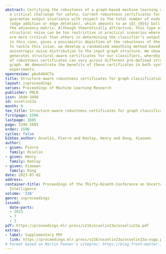 ```yaml
---
abstract: Certifying the robustness of a graph-based machine learning model poses
  a critical challenge for safety. Current robustness certificates for graph classifiers
  guarantee output invariance with respect to the total number of node pair flips
  (edge addition or edge deletion), which amounts to an {$l_{0}$} ball centred on
  the adjacency matrix. Although theoretically attractive, this type of isotropic
  structural noise can be too restrictive in practical scenarios where some node pairs
  are more critical than others in determining the classifier’s output. The certificate,
  in this case, gives a pessimistic depiction of the robustness of the graph model.
  To tackle this issue, we develop a randomised smoothing method based on adding an
  anisotropic noise distribution to the input graph structure. We show that our process
  generates structural-aware certificates for our classifiers, whereby the magnitude
  of robustness certificates can vary across different pre-defined structures of the
  graph. We demonstrate the benefits of these certificates in both synthetic and real-world
  experiments.
openreview: pAx64Q4CTa
title: Structure-aware robustness certificates for graph classification
layout: inproceedings
series: Proceedings of Machine Learning Research
publisher: PMLR
issn: 2640-3498
id: osselin23a
month: 0
tex_title: Structure-aware robustness certificates for graph classification
firstpage: 1596
lastpage: 1605
page: 1596-1605
order: 1596
cycles: false
bibtex_author: Osselin, Pierre and Kenlay, Henry and Dong, Xiaowen
author:
- given: Pierre
  family: Osselin
- given: Henry
  family: Kenlay
- given: Xiaowen
  family: Dong
date: 2023-07-02
address:
container-title: Proceedings of the Thirty-Nineth Conference on Uncertainty in Artificial
  Intelligence
volume: '216'
genre: inproceedings
issued:
  date-parts:
  - 2023
  - 7
  - 2
pdf: https://proceedings.mlr.press/v216/osselin23a/osselin23a.pdf
extras:
- label: Supplementary PDF
  link: https://proceedings.mlr.press/v216/osselin23a/osselin23a-supp.pdf
# Format based on Martin Fenner's citeproc: https://blog.front-matter.io/posts/citeproc-yaml-for-bibliographies/
---
```

